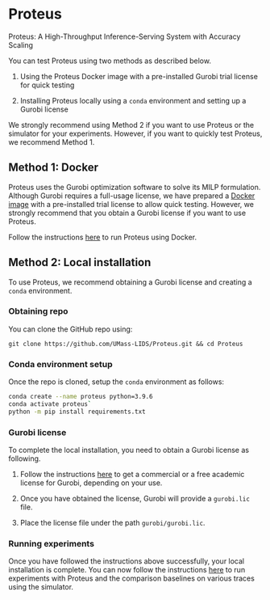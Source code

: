 # Proteus
Proteus: A High-Throughput Inference-Serving System with Accuracy Scaling

You can test Proteus using two methods as described below.

1. Using the Proteus Docker image with a pre-installed Gurobi trial license for quick testing

2. Installing Proteus locally using a `conda` environment and setting up a Gurobi license

We strongly recommend using Method 2 if you want to use Proteus or the simulator for your experiments. However, if you want to quickly test Proteus, we recommend Method 1.

## Method 1: Docker

Proteus uses the Gurobi optimization software to solve its MILP formulation. Although Gurobi requires a full-usage license, we have prepared a [Docker image](https://hub.docker.com/r/sohaibahmad759/proteus) with a pre-installed trial license to allow quick testing. However, we strongly recommend that you obtain a Gurobi license if you want to use Proteus.

Follow the instructions [here](DOCKER.md) to run Proteus using Docker.

## Method 2: Local installation

To use Proteus, we recommend obtaining a Gurobi license and creating a `conda` environment.

### Obtaining repo

You can clone the GitHub repo using:

`git clone https://github.com/UMass-LIDS/Proteus.git && cd Proteus`

### Conda environment setup

Once the repo is cloned, setup the `conda` environment as follows:

```bash
conda create --name proteus python=3.9.6
conda activate proteus`
python -m pip install requirements.txt
``````

### Gurobi license

To complete the local installation, you need to obtain a Gurobi license as following.

1. Follow the instructions [here](https://www.gurobi.com/solutions/licensing/) to get a commercial or a free academic license for Gurobi, depending on your use.

2. Once you have obtained the license, Gurobi will provide a `gurobi.lic` file.

3. Place the license file under the path `gurobi/gurobi.lic`.

### Running experiments

Once you have followed the instructions above successfully, your local installation is complete. You can now follow the instructions [here](EXAMPLES.md) to run experiments with Proteus and the comparison baselines on various traces using the simulator.

